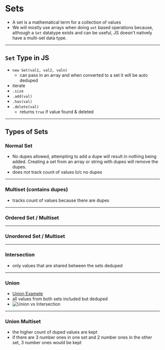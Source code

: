 # Sets

- A set is a mathematical term for a collection of values
- We will mostly use arrays when doing `set` based operations because, although a `Set` datatype exists and can be useful, JS doesn't natively have a multi-set data type.

---

## `Set` Type in JS

- `new Set(val1, val2, valn)`
  - can pass in an array and when converted to a set it will be auto deduped
- iterate
- `.size`
- `.add(val)`
- `.has(val)`
- `.delete(val)`
  - returns `true` if value found & deleted

---

## Types of Sets

### Normal Set

- No dupes allowed, attempting to add a dupe will result in nothing being added. Creating a set from an array or string with dupes will remove the dupes.
- does not track count of values b/c no dupes

---

### Multiset (contains dupes)

- tracks count of values because there are dupes

---

### Ordered Set / Multiset

---

### Unordered Set / Multiset

---

### Intersection

- only values that are shared between the sets deduped

---

### Union

- [Union Example](https://i.ytimg.com/vi/WqYQ3OakKP0/maxresdefault.jpg)
- all values from both sets included but deduped
- ![Union vs Intersection](https://i.pinimg.com/originals/c9/45/d1/c945d12fcf677cc2f783a5c2f2b6acbc.png)

---

### Union Multiset

- the higher count of duped values are kept
- if there are 3 number ones in one set and 2 number ones in the other set, 3 number ones would be kept
